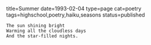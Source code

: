 title=Summer
date=1993-02-04
type=page
cat=poetry
tags=highschool,poetry,haiku,seasons
status=published
~~~~~~
The sun shining bright
Warming all the cloudless days
And the star-filled nights.
